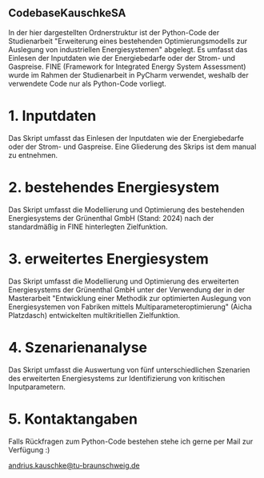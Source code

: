 ## CodebaseKauschkeSA

In der hier dargestellten Ordnerstruktur ist der Python-Code der Studienarbeit "Erweiterung eines bestehenden Optimierungsmodells zur Auslegung von industriellen Energiesystemen" abgelegt. Es umfasst das Einlesen der Inputdaten wie der Energiebedarfe oder der Strom- und Gaspreise. FINE (Framework for Integrated Energy System Assessment) wurde im Rahmen der Studienarbeit in PyCharm verwendet, weshalb der verwendete Code nur als Python-Code vorliegt.

# 1. Inputdaten
Das Skript umfasst das Einlesen der Inputdaten wie der Energiebedarfe oder der Strom- und Gaspreise. Eine Gliederung des Skrips ist dem manual zu entnehmen.

# 2. bestehendes Energiesystem
Das Skript umfasst die Modellierung und Optimierung des bestehenden Energiesystems der Grünenthal GmbH (Stand: 2024) nach der standardmäßig in FINE hinterlegten Zielfunktion.

# 3. erweitertes Energiesystem 
Das Skript umfasst die Modellierung und Optimierung des erweiterten Energiesystems der Grünenthal GmbH unter der Verwendung der in der Masterarbeit "Entwicklung einer Methodik zur optimierten Auslegung von Energiesystemen von Fabriken mittels Multiparameteroptimierung" (Aicha Platzdasch) entwickelten multikritiellen Zielfunktion.

# 4. Szenarienanalyse
Das Skript umfasst die Auswertung von fünf unterschiedlichen Szenarien des erweiterten Energiesystems zur Identifizierung von kritischen Inputparametern.

# 5. Kontaktangaben

Falls Rückfragen zum Python-Code bestehen stehe ich gerne per Mail zur Verfügung :)

andrius.kauschke@tu-braunschweig.de


